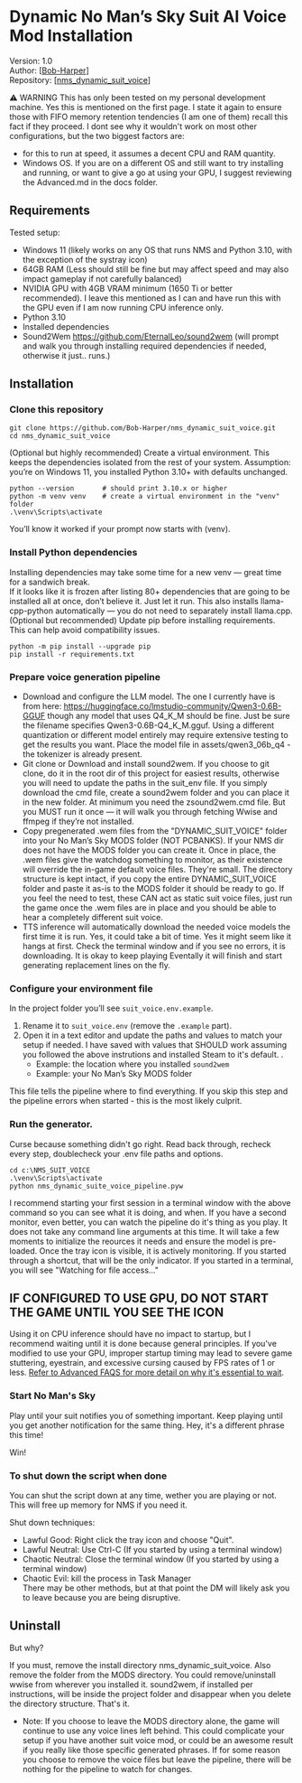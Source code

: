 # Dynamic No Man’s Sky Suit AI Voice Mod Installation

Version: 1.0<br>
Author: [[Bob-Harper](https://github.com/Bob-Harper)]<br>
Repository: [[nms_dynamic_suit_voice](https://github.com/Bob-Harper/nms_dynamic_suit_voice)]


⚠️ WARNING
This has only been tested on my personal development machine. Yes this is mentioned on the first page.  I state it again
to ensure those with FIFO memory retention tendencies (I am one of them) recall this fact if they proceed.  I dont see why it wouldn't work on
most other configurations, but the two biggest factors are:
- for this to run at speed, it assumes a decent CPU and RAM quantity.
- Windows OS.
If you are on a different OS and still want to try installing and running, or want to give a go at using your GPU, I suggest reviewing the Advanced.md in the docs folder.

## Requirements

Tested setup:
- Windows 11 (likely works on any OS that runs NMS and Python 3.10, with the exception of the systray icon)
- 64GB RAM (Less should still be fine but may affect speed and may also impact gameplay if not carefully balanced)
- NVIDIA GPU with 4GB VRAM minimum (1650 Ti or better recommended).  I leave this mentioned as I can and have run this with the GPU even if I am now running CPU inference only.
- Python 3.10
- Installed dependencies
- Sound2Wem https://github.com/EternalLeo/sound2wem (will prompt and walk you through installing required dependencies if needed, otherwise it just..  runs.)


## Installation

### Clone this repository
```
git clone https://github.com/Bob-Harper/nms_dynamic_suit_voice.git
cd nms_dynamic_suit_voice
```

(Optional but highly recommended) Create a virtual environment.
This keeps the dependencies isolated from the rest of your system.
Assumption: you’re on Windows 11, you installed Python 3.10+ with defaults unchanged.
```
python --version       # should print 3.10.x or higher
python -m venv venv    # create a virtual environment in the "venv" folder
.\venv\Scripts\activate
```
You’ll know it worked if your prompt now starts with (venv).

### Install Python dependencies

Installing dependencies may take some time for a new venv — great time for a sandwich break.  
If it looks like it is frozen after listing 80+ dependencies that are going to be installed all at once, don’t believe it. Just let it run.
This also installs llama-cpp-python automatically — you do not need to separately install llama.cpp.
(Optional but recommended) Update pip before installing requirements.  
This can help avoid compatibility issues.

```
python -m pip install --upgrade pip
pip install -r requirements.txt
```

### Prepare voice generation pipeline
- Download and configure the LLM model. The one I currently have is from here: https://huggingface.co/lmstudio-community/Qwen3-0.6B-GGUF though any model that uses Q4_K_M should be fine.  Just be sure the filename specifies Qwen3-0.6B-Q4_K_M.gguf.  Using a different quantization or different model entirely may require extensive testing to get the results you want.  Place the model file in assets/qwen3_06b_q4 - the tokenizer is already present.
- Git clone or Download and install sound2wem.  If you choose to git clone, do it in the root dir of this project for easiest results, otherwise you will need to update the paths in the suit_env file.  If you simply download the cmd file, create a sound2wem folder and you can place it in the new folder. At minimum you need the zsound2wem.cmd file. But you MUST run it once — it will walk you through fetching Wwise and ffmpeg if they’re not installed.
- Copy pregenerated .wem files from the "DYNAMIC_SUIT_VOICE" folder into your No Man’s Sky MODS folder (NOT PCBANKS). If your NMS dir does not have the MODS folder you can create it.  Once in place, the .wem files give the watchdog something to monitor, as their existence will override the in-game default voice files.  They're small. The directory structure is kept intact, if you copy the entire DYNAMIC_SUIT_VOICE folder and paste it as-is to the MODS folder it should be ready to go. If you feel the need to test, these CAN act as static suit voice files, just run the game once the .wem files are in place and you should be able to hear a completely different suit voice.
- TTS inference will automatically download the needed voice models the first time it is run. Yes, it could take a bit of time.  Yes it might seem like it hangs at first.  Check the terminal window and if you see no errors, it is downloading.  It is okay to keep playing  Eventally it will finish and start generating replacement lines on the fly.

### Configure your environment file

In the project folder you’ll see `suit_voice.env.example`.  

1. Rename it to `suit_voice.env` (remove the `.example` part).  
2. Open it in a text editor and update the paths and values to match your setup if needed.  I have saved with values that SHOULD work assuming you followed the above instrutions and installed Steam to it's default.  .  
   - Example: the location where you installed `sound2wem`  
   - Example: your No Man’s Sky MODS folder  

This file tells the pipeline where to find everything. If you skip this step and the pipeline errors when started - this is the most likely culprit.

### Run the generator. 
Curse because something didn't go right.  Read back through, recheck every step, doublecheck your .env file paths and options.
```
cd c:\NMS_SUIT_VOICE
.\venv\Scripts\activate
python nms_dynamic_suite_voice_pipeline.pyw
```
I recommend starting your first session in a terminal window with the above command so you can see what it is doing, and when. If you have a second monitor, even better, you can watch the pipeline do it's thing as you play.
It does not take any command line arguments at this time.
It will take a few moments to initialize the reources it needs and ensure the model is pre-loaded.
Once the tray icon is visible, it is actively monitoring. If you started through a shortcut, that will be the only indicator.  If you started in a terminal, you will see "Watching for file access..."

## IF CONFIGURED TO USE GPU, DO NOT START THE GAME UNTIL YOU SEE THE ICON
Using it on CPU inference should have no impact to startup, but I recommend waiting until it is done because general principles.
If you've modified to use your GPU, improper startup timing may lead to severe game stuttering, eyestrain, and excessive cursing caused by FPS rates of 1 or less.  [Refer to Advanced FAQS for more detail on why it's essential to wait](docs/Advanced.md).

### Start No Man's Sky 
Play until your suit notifies you of something important. Keep playing until you get another notification for the same
thing.  Hey, it's a different phrase this time!

Win!

### To shut down the script when done

You can shut the script down at any time, wether you are playing or not.  This will free up memory for NMS if you need it.

Shut down techniques:
- Lawful Good: Right click the tray icon and choose "Quit".
- Lawful Neutral: Use Ctrl-C (If you started by using a terminal window)
- Chaotic Neutral: Close the terminal window (If you started by using a terminal window)
- Chaotic Evil: kill the process in Task Manager
<br>There may be other methods, but at that point the DM will likely ask you to leave because you are being disruptive.

## Uninstall

But why?

If you must, remove the install directory nms_dynamic_suit_voice.  Also remove the folder from the MODS directory.  You could remove/uninstall wwise from wherever you installed it.  sound2wem, if installed per instructions, will be inside the project folder and disappear when you delete the directory structure.
That's it.  
- Note: If you choose to leave the MODS directory alone, the game will continue to use any voice lines left behind.  This could complicate your setup if you have another suit voice mod, or could be an awesome result if you really like those specific generated phrases.  If for some reason you choose to remove the voice files but leave the pipeline, there will be nothing for the pipeline to watch for changes.

